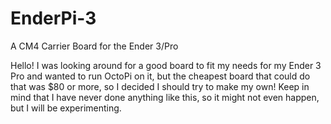 # EnderPi-3
A CM4 Carrier Board for the Ender 3/Pro 

Hello! I was looking around for a good board to fit my needs for my Ender 3 Pro and wanted to run OctoPi on it, but the cheapest board that could do that was $80 or more, so I decided I should try to make my own! Keep in mind that I have never done anything like this, so it might not even happen, but I will be experimenting.
